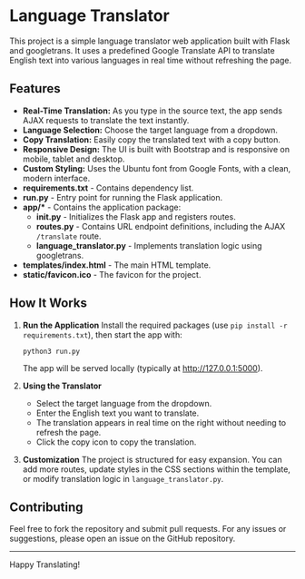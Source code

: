 # Language Translator

This project is a simple language translator web application built with Flask and googletrans. It uses a predefined Google Translate API to translate English text into various languages in real time without refreshing the page.

## Features

- **Real-Time Translation:** As you type in the source text, the app sends AJAX requests to translate the text instantly.
- **Language Selection:** Choose the target language from a dropdown.
- **Copy Translation:** Easily copy the translated text with a copy button.
- **Responsive Design:** The UI is built with Bootstrap and is responsive on mobile, tablet and desktop.
- **Custom Styling:** Uses the Ubuntu font from Google Fonts, with a clean, modern interface.
- **requirements.txt** - Contains dependency list.
- **run.py** - Entry point for running the Flask application.
- **app/\*** - Contains the application package:
  - **__init__.py** - Initializes the Flask app and registers routes.
  - **routes.py** - Contains URL endpoint definitions, including the AJAX `/translate` route.
  - **language_translator.py** - Implements translation logic using googletrans.
- **templates/index.html** - The main HTML template.
- **static/favicon.ico** - The favicon for the project.

## How It Works

1. **Run the Application**
   Install the required packages (use `pip install -r requirements.txt`), then start the app with:
   ```
   python3 run.py
   ```
   The app will be served locally (typically at http://127.0.0.1:5000).

2. **Using the Translator**
   - Select the target language from the dropdown.
   - Enter the English text you want to translate.
   - The translation appears in real time on the right without needing to refresh the page.
   - Click the copy icon to copy the translation.

3. **Customization**
   The project is structured for easy expansion. You can add more routes, update styles in the CSS sections within the template, or modify translation logic in `language_translator.py`.

## Contributing

Feel free to fork the repository and submit pull requests. For any issues or suggestions, please open an issue on the GitHub repository.

---

Happy Translating!